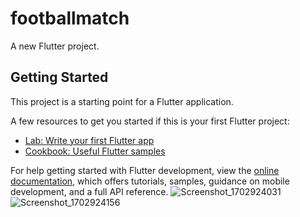 # footballmatch

A new Flutter project.

## Getting Started

This project is a starting point for a Flutter application.

A few resources to get you started if this is your first Flutter project:

- [Lab: Write your first Flutter app](https://docs.flutter.dev/get-started/codelab)
- [Cookbook: Useful Flutter samples](https://docs.flutter.dev/cookbook)

For help getting started with Flutter development, view the
[online documentation](https://docs.flutter.dev/), which offers tutorials,
samples, guidance on mobile development, and a full API reference.
![Screenshot_1702924031](https://github.com/TarekRakib89/footballmatch/assets/143186980/4c416b0c-ba85-4739-b8e8-246ff2d3fdc7)
![Screenshot_1702924156](https://github.com/TarekRakib89/footballmatch/assets/143186980/bccc2c2e-653c-46be-9cce-9cdd4bebdcfd)


